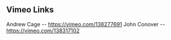 ## Vimeo Links

Andrew Cage -- https://vimeo.com/138277691
John Conover -- https://vimeo.com/138317102